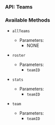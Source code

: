 ### API: Teams

### Available Methods

* `allTeams`
  * Parameters:
    * NONE

* `roster`
  * Parameters:
    * `teamID`

* `stats`
  * Parameters:
    * `teamID`

* `team`
  * Parameters:
    * `teamID`

